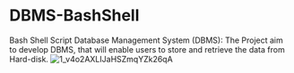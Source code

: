 # DBMS-BashShell
Bash Shell Script Database Management System (DBMS):  The Project aim to develop DBMS, that will enable users to store and retrieve the data from Hard-disk.
![1_v4o2AXLIJaHSZmqYZk26qA](https://user-images.githubusercontent.com/71722372/236637426-c81335a4-8781-4284-8f5b-7ae70327efbc.jpeg)
